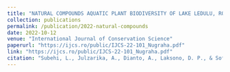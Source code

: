```yaml
---
title: "NATURAL COMPOUNDS AQUATIC PLANT BIODIVERSITY OF LAKE LEDULU, ROTE DEAD SEA AREA-INDONESIA FOR RECOMMENDATIONS OF CONSERVATION"
collection: publications
permalink: /publication/2022-natural-compounds
date: 2022-10-12
venue: "International Journal of Conservation Science"
paperurl: "https://ijcs.ro/public/IJCS-22-101_Nugraha.pdf"
link: "https://ijcs.ro/public/IJCS-22-101_Nugraha.pdf"
citation: "Subehi, L., Julzarika, A., Dianto, A., Laksono, D. P., & Sofiyuddin, H. A. (2022). NATURAL COMPOUNDS AQUATIC PLANT BIODIVERSITY OF LAKE LEDULU, ROTE DEAD SEA AREA-INDONESIA FOR RECOMMENDATIONS OF CONSERVATION. International Journal of Conservation Science, 13(4), 1377-1392."
---
```

